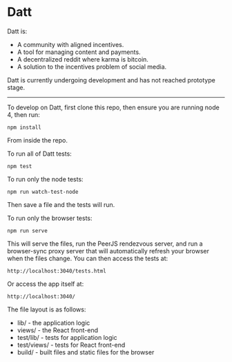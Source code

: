 Datt
====
Datt is:
- A community with aligned incentives.
- A tool for managing content and payments.
- A decentralized reddit where karma is bitcoin.
- A solution to the incentives problem of social media.

Datt is currently undergoing development and has not reached prototype stage.

---------------------

To develop on Datt, first clone this repo, then ensure you are running node 4,
then run:
```
npm install
```
From inside the repo.

To run all of Datt tests:
```
npm test
```

To run only the node tests:
```
npm run watch-test-node
```

Then save a file and the tests will run.

To run only the browser tests:
```
npm run serve
```

This will serve the files, run the PeerJS rendezvous server, and run a
browser-sync proxy server that will automatically refresh your browser when the
files change. You can then access the tests at:

```
http://localhost:3040/tests.html
```

Or access the app itself at:

```
http://localhost:3040/
```

The file layout is as follows:
- lib/ - the application logic
- views/ - the React front-end
- test/lib/ - tests for application logic
- test/views/ - tests for React front-end
- build/ - built files and static files for the browser
